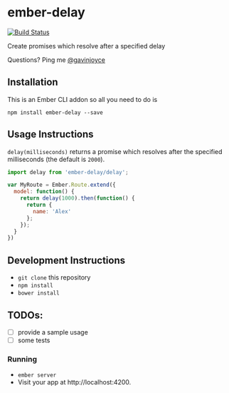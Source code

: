 # ember-delay

[![Build Status](https://travis-ci.org/GavinJoyce/ember-delay.svg)](https://travis-ci.org/GavinJoyce/ember-delay)

Create promises which resolve after a specified delay

Questions? Ping me [@gavinjoyce](https://twitter.com/gavinjoyce)

## Installation

This is an Ember CLI addon so all you need to do is

`npm install ember-delay --save`

## Usage Instructions

`delay(milliseconds)` returns a promise which resolves after the specified milliseconds (the default is `2000`).

```javascript
import delay from 'ember-delay/delay';

var MyRoute = Ember.Route.extend({
  model: function() {
    return delay(1000).then(function() {
      return {
        name: 'Alex'
      };
    });
  }
})
```

## Development Instructions

* `git clone` this repository
* `npm install`
* `bower install`

## TODOs:

* [ ] provide a sample usage
* [ ] some tests

### Running

* `ember server`
* Visit your app at http://localhost:4200.
